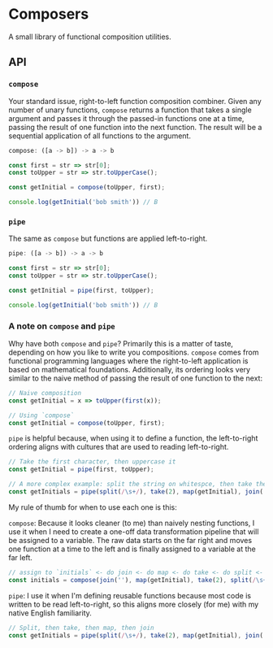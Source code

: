 # Composers

A small library of functional composition utilities.

## API

### `compose`

Your standard issue, right-to-left function composition combiner. Given any number of unary functions, `compose` returns a function that takes a single argument and passes it through the passed-in functions one at a time, passing the result of one function into the next function. The result will be a sequential application of all functions to the argument.

```js
compose: ([a -> b]) -> a -> b

const first = str => str[0];
const toUpper = str => str.toUpperCase();

const getInitial = compose(toUpper, first);

console.log(getInitial('bob smith')) // B
```

### `pipe`

The same as `compose` but functions are applied left-to-right.

```js
pipe: ([a -> b]) -> a -> b

const first = str => str[0];
const toUpper = str => str.toUpperCase();

const getInitial = pipe(first, toUpper);

console.log(getInitial('bob smith')) // B
```

### A note on `compose` and `pipe`

Why have both `compose` and `pipe`? Primarily this is a matter of taste, depending on how you like to write you compositions. `compose` comes from functional programming languages where the right-to-left application is based on mathematical foundations. Additionally, its ordering looks very similar to the naive method of passing the result of one function to the next:

```js
// Naive composition
const getInitial = x => toUpper(first(x));

// Using `compose`
const getInitial = compose(toUpper, first);
```

`pipe` is helpful because, when using it to define a function, the left-to-right ordering aligns with cultures that are used to reading left-to-right.

```js
// Take the first character, then uppercase it
const getInitial = pipe(first, toUpper);

// A more complex example: split the string on whitespce, then take the first 2 entries, then apply `getInitial` to each entry, then join the entries with an empty string.
const getInitials = pipe(split(/\s+/), take(2), map(getInitial), join(''));
```

My rule of thumb for when to use each one is this:

`compose`: Because it looks cleaner (to me) than naively nesting functions, I use it when I need to create a one-off data transformation pipeline that will be assigned to a variable. The raw data starts on the far right and moves one function at a time to the left and is finally assigned to a variable at the far left.

```js
// assign to `initials` <- do join <- do map <- do take <- do split <- name
const initials = compose(join(''), map(getInitial), take(2), split(/\s+/))(name);
```

`pipe`: I use it when I'm defining reusable functions because most code is written to be read left-to-right, so this aligns more closely (for me) with my native English familiarity.

```js
// Split, then take, then map, then join
const getInitials = pipe(split(/\s+/), take(2), map(getInitial), join(''));
```
